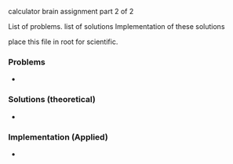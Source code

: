 calculator brain assignment part 2 of 2

List of problems.
list of solutions
Implementation of these solutions 


place this file in root for scientific. 


### Problems
* 


### Solutions (theoretical)
* 


### Implementation (Applied)
*


